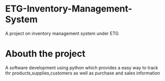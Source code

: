 # ETG-Inventory-Management-System
A project on inventory management system under ETG

# Abouth the project
A software development using python which provides a easy way to track thr products,supplies,customers as well as purchase and sales information 
